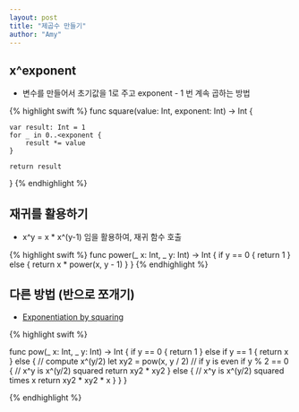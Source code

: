 ```yaml
---
layout: post
title: "제곱수 만들기"
author: "Amy"
---
```



## x^exponent
- 변수를 만들어서 초기값을 1로 주고 exponent - 1 번 계속 곱하는 방법

{% highlight swift %}
func square(value: Int, exponent: Int) -> Int {
    
    var result: Int = 1
    for _ in 0..<exponent {
        result *= value
    }
    
    return result
}
{% endhighlight %}


## 재귀를 활용하기
- x^y = x * x^(y-1) 임을 활용하여, 재귀 함수 호출

{% highlight swift %}
func power(_ x: Int, _ y: Int) -> Int {
    if y == 0 {
        return 1
    } else {
        return x * power(x, y - 1)
    }
}
{% endhighlight %}


## 다른 방법 (반으로 쪼개기)
- [Exponentiation by squaring](https://en.wikipedia.org/wiki/Exponentiation_by_squaring)

{% highlight swift %}

func pow(_ x: Int, _ y: Int) -> Int {
    if y == 0 {
        return 1
    } else if y == 1 {
        return x
    } else {
        // compute x^(y/2)
        let xy2 = pow(x, y / 2)
        // if y is even
        if y % 2 == 0 {
            // x^y is x^(y/2) squared
            return xy2 * xy2
        } else {
            // x^y is x^(y/2) squared times x
            return xy2 * xy2 * x
        }
    }
}

{% endhighlight %}